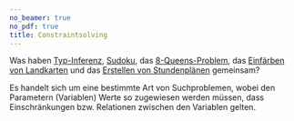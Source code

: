 ```yaml
---
no_beamer: true
no_pdf: true
title: Constraintsolving
---
```


Was haben [Typ-Inferenz](https://en.wikipedia.org/wiki/Type_inference), [Sudoku](https://en.wikipedia.org/wiki/Sudoku),
das [8-Queens-Problem](https://en.wikipedia.org/wiki/Eight_queens_puzzle), das [Einfärben von
Landkarten](https://en.wikipedia.org/wiki/Graph_coloring) und das [Erstellen von
Stundenplänen](https://en.wikipedia.org/wiki/Resource_allocation) gemeinsam?

Es handelt sich um eine bestimmte Art von Suchproblemen, wobei den Parametern (Variablen) Werte so zugewiesen werden
müssen, dass Einschränkungen bzw. Relationen zwischen den Variablen gelten.
